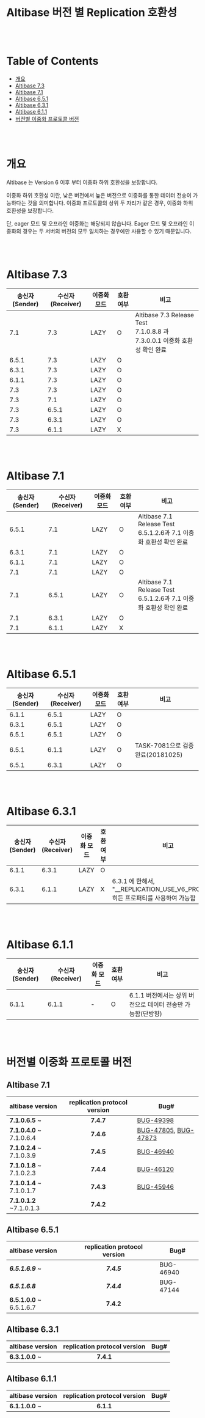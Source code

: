 # Altibase 버전 별 Replication 호환성

<br/>

<br/>

# Table of Contents

- [개요](#개요)
- [Altibase 7.3](#altibase-73)
- [Altibase 7.1](#altibase-71)
- [Altibase 6.5.1](#altibase-651)
- [Altibase 6.3.1](#altibase-631)
- [Altibase 6.1.1](#altibase-611)
- [버전별 이중화 프로토콜 버전](#버전별-이중화-프로토콜-버전)

<br/>

<br/>

# 개요

Altibase 는 Version 6 이후 부터 이중화 하위 호환성을 보장합니다.

이중화 하위 호환성 이란, 낮은 버전에서 높은 버전으로 이중화를 통한 데이터 전송이 가능하다는 것을 의미합니다. 이중화 프로토콜의 상위 두 자리가 같은 경우, 이중화 하위 호환성을 보장합니다.

단, eager 모드 및 오프라인 이중화는 해당되지 않습니다. Eager 모드 및 오프라인 이중화의 경우는 두 서버의 버전의 모두 일치하는 경우에만 사용할 수 있기 때문입니다.

<br/>

<br/>

# Altibase 7.3

| 송신자(Sender) | 수신자(Receiver) | 이중화 모드 | 호환 여부 | 비고                                                         |
| -------------- | ---------------- | ----------- | --------- | ------------------------------------------------------------ |
| 7.1            | 7.3              | LAZY        | O         | Altibase 7.3 Release Test </br>7.1.0.8.8 과 7.3.0.0.1 이중화 호환성 확인 완료 |
| 6.5.1          | 7.3              | LAZY        | O         |                                                              |
| 6.3.1          | 7.3              | LAZY        | O         |                                                              |
| 6.1.1          | 7.3              | LAZY        | O         |                                                              |
| 7.3            | 7.3              | LAZY        | O         |                                                              |
| 7.3            | 7.1              | LAZY        | O         |                                                              |
| 7.3            | 6.5.1            | LAZY        | O         |                                                              |
| 7.3            | 6.3.1            | LAZY        | O         |                                                              |
| 7.3            | 6.1.1            | LAZY        | X         |                                                              |



<br/>

<br/>

# Altibase 7.1

| 송신자(Sender) | 수신자(Receiver) | 이중화 모드 | 호환 여부 | 비고                                                         |
| -------------- | ---------------- | ----------- | --------- | ------------------------------------------------------------ |
| 6.5.1          | 7.1              | LAZY        | O         | Altibase 7.1 Release Test </br> 6.5.1.2.6과 7.1 이중화 호환성 확인 완료 |
| 6.3.1          | 7.1              | LAZY        | O         |                                                              |
| 6.1.1          | 7.1              | LAZY        | O         |                                                              |
| 7.1            | 7.1              | LAZY        | O         |                                                              |
| 7.1            | 6.5.1            | LAZY        | O         | Altibase 7.1 Release Test</br> 6.5.1.2.6과 7.1 이중화 호환성 확인 완료 |
| 7.1            | 6.3.1            | LAZY        | O         |                                                              |
| 7.1            | 6.1.1            | LAZY        | X         |                                                              |

<br/>

<br/>

# Altibase 6.5.1

| 송신자(Sender) | 수신자(Receiver) | 이중화 모드 | 호환 여부 | 비고                             |
| -------------- | ---------------- | ----------- | --------- | -------------------------------- |
| 6.1.1          | 6.5.1            | LAZY        | O         |                                  |
| 6.3.1          | 6.5.1            | LAZY        | O         |                                  |
| 6.5.1          | 6.5.1            | LAZY        | O         |                                  |
| 6.5.1          | 6.1.1            | LAZY        | O         | TASK-7081으로 검증완료(20181025) |
| 6.5.1          | 6.3.1            | LAZY        | O         |                                  |

<br/>

<br/>

# Altibase 6.3.1

| 송신자(Sender) | 수신자(Receiver) | 이중화 모드 | 호환 여부 | 비고                                                         |
| -------------- | ---------------- | ----------- | --------- | ------------------------------------------------------------ |
| 6.1.1          | 6.3.1            | LAZY        | O         |                                                              |
| 6.3.1          | 6.1.1            | LAZY        | X         | 6.3.1 에 한해서, "__REPLICATION_USE_V6_PROTOCOL" 히든 프로퍼티를 사용하여 가능함 |

<br/>

<br/>

# Altibase 6.1.1

| 송신자(Sender) | 수신자(Receiver) | 이중화 모드 | 호환 여부 | 비고                                                        |
| -------------- | ---------------- | ----------- | --------- | ----------------------------------------------------------- |
| 6.1.1          | 6.1.1            | -           | O         | 6.1.1 버전에서는 상위 버전으로 데이터 전송만 가능함(단방향) |

<br/>

<br/>

# 버전별 이중화 프로토콜 버전

## Altibase 7.1

| altibase version          | replication protocol version | Bug#                                                         |
| :------------------------ | :--------------------------: | ------------------------------------------------------------ |
| **7.1.0.6.5** ~           |          **7.4.7**           | [BUG-49398](https://github.com/ALTIBASE/Documents/blob/master/PatchNotes/Altibase_7.1/kor/Altibase_7_1_0_6_5_Patch_Notes.md#bug-49398ddl-%EB%B3%B5%EC%A0%9C-%EC%8B%A4%ED%96%89-%EC%8B%9C-%ED%85%8C%EC%9D%B4%EB%B8%94-%EC%9E%A0%EA%B8%88-%ED%9A%8D%EB%93%9D-%EC%8B%A4%ED%8C%A8-%EB%98%90%EB%8A%94-%EA%B5%90%EC%B0%A9-%EC%83%81%ED%83%9Cdeadlock%EB%A5%BC-%EC%82%AC%EC%9C%A0%EB%A1%9C-%EC%9D%BC%EC%8B%9C%EC%A0%81%EC%9C%BC%EB%A1%9C-ddl-%EC%88%98%ED%96%89%EC%9D%B4-%EC%8B%A4%ED%8C%A8%ED%95%98%EB%8A%94-%EA%B2%BD%EC%9A%B0-%EC%9E%AC%EC%8B%9C%EB%8F%84%ED%95%98%EB%8A%94-%EA%B8%B0%EB%8A%A5%EC%9D%84-%EC%B6%94%EA%B0%80%ED%95%A9%EB%8B%88%EB%8B%A4) |
| **7.1.0.4.0** ~ 7.1.0.6.4 |          **7.4.6**           | [BUG-47805](https://github.com/ALTIBASE/Documents/blob/master/PatchNotes/Altibase_7.1/kor/Altibase_7_1_0_4_0_Patch_Notes.md#bug-47805-sridspatial-reference-identifier-interface-%EC%A7%80%EC%9B%90), [BUG-47873](https://github.com/ALTIBASE/Documents/blob/master/PatchNotes/Altibase_7.1/kor/Altibase_7_1_0_4_0_Patch_Notes.md#bug-47873-geometry-%EC%BB%AC%EB%9F%BC%EC%9D%98-srid-%EC%86%8D%EC%84%B1%EC%97%90-%EB%8C%80%ED%95%B4%EC%84%9C-replication--%EC%A7%80%EC%9B%90) |
| **7.1.0.2.4** ~ 7.1.0.3.9 |          **7.4.5**           | [BUG-46940](https://github.com/ALTIBASE/Documents/blob/master/PatchNotes/Altibase_7.1/kor/Altibase_7_1_0_2_4_Patch_Notes.md#bug-46940-%EC%9D%B4%EC%A4%91%ED%99%94-start%ED%9B%84-xlog%EA%B0%80-receiver%EB%A1%9C-%EC%A0%84%EC%86%A1%ED%95%98%EC%A7%80-%EC%95%8A%EB%8A%94-%EB%AC%B8%EC%A0%9C%EA%B0%80-%EC%9E%88%EC%8A%B5%EB%8B%88%EB%8B%A4) |
| **7.1.0.1.8** ~ 7.1.0.2.3 |          **7.4.4**           | [BUG-46120](https://github.com/ALTIBASE/Documents/blob/master/PatchNotes/Altibase_7.1/kor/Altibase_7_1_0_1_8_Patch_Notes.md#bug-46120-active-server%EC%99%80-standby-server%EC%9D%98-%ED%95%B4%EC%8B%9C-%ED%8C%8C%ED%8B%B0%EC%85%98%EB%93%9C-%ED%85%8C%EC%9D%B4%EB%B8%94%EC%9D%98-%ED%8C%8C%ED%8B%B0%EC%85%98-%EA%B0%9C%EC%88%98%EA%B0%80-%EB%8B%A4%EB%A5%B8-%EA%B2%BD%EC%9A%B0-%EC%9D%B4%EC%A4%91%ED%99%94%EA%B0%80-%EC%8B%A4%ED%8C%A8%ED%95%B4%EC%95%BC-%ED%95%A9%EB%8B%88%EB%8B%A4) |
| **7.1.0.1.4** ~ 7.1.0.1.7 |          **7.4.3**           | [BUG-45946](https://github.com/ALTIBASE/Documents/blob/master/PatchNotes/Altibase_7.1/kor/Altibase_7_1_0_1_4_Patch_Notes.md#bug-45946-%EC%9D%B4%EC%A4%91%ED%99%94%EB%A5%BC-%ED%86%B5%ED%95%98%EC%97%AC-ddl-%EB%8F%99%EA%B8%B0%ED%99%94ddl-synchronization%EB%A5%BC-%ED%97%88%EC%9A%A9%ED%95%A9%EB%8B%88%EB%8B%A4) |
| **7.1.0.1.2** ~7.1.0.1.3  |          **7.4.2**           |                                                              |

## Altibase 6.5.1

| **altibase version**      | **replication protocol version** | Bug#      |
| :------------------------ | :------------------------------: | --------- |
| ***6.5.1.6.9*** ~         |           ***7.4.5***            | BUG-46940 |
| ***6.5.1.6.8***           |           ***7.4.4***            | BUG-47144 |
| **6.5.1.0.0** ~ 6.5.1.6.7 |            **7.4.2**             |           |

## Altibase 6.3.1

| **altibase version** | **replication protocol version** | Bug# |
| :------------------- | :------------------------------: | ---- |
| **6.3.1.0.0** ~      |            **7.4.1**             |      |

## Altibase 6.1.1

| **altibase version** | **replication protocol version** | Bug# |
| :------------------- | :------------------------------: | ---- |
| **6.1.1.0.0** ~      |            **6.1.1**             |      |
